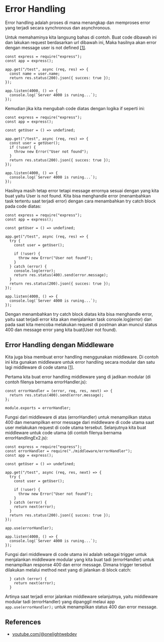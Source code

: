 # Error Handling

Error handling adalah proses di mana menangkap dan memproses error yang terjadi secara synchronous dan asynchronous.

Untuk memahaminya kita langsung bahas di contoh.
Buat code dibawah ini dan lakukan request berdasarkan url dibawah ini, Maka hasilnya akan error dengan message user is not defined [[1]](https://www.youtube.com/watch?v=mGPj-pCGS2c).

```
const express = require("express");
const app = express();

app.get("/test", async (req, res) => {
  const name = user.name;
  return res.status(200).json({ succes: true });
});

app.listen(4000, () => {
  console.log(`Server 4000 is runing...`);
});
```

Kemudian jika kita mengubah code diatas dengan logika if seperti ini:

```
const express = require("express");
const app = express();

const getUser = () => undefined;

app.get("/test", async (req, res) => {
  const user = getUser();
  if (!user) {
    throw new Error("User not found");
  }
  return res.status(200).json({ succes: true });
});

app.listen(4000, () => {
  console.log(`Server 4000 is runing...`);
});
```

Hasilnya masih tetap error tetapi message errornya sesuai dengan yang kita buat yaitu User is not found. Kita bisa menghandle error (menambahkan task tertentu saat terjadi error) dengan cara menambahkan try catch block pada code diatas:

```
const express = require("express");
const app = express();

const getUser = () => undefined;

app.get("/test", async (req, res) => {
  try {
    const user = getUser();

    if (!user) {
      throw new Error("User not found");
    }
  } catch (error) {
    console.log(error);
    return res.status(400).send(error.message);
  }
  return res.status(200).json({ succes: true });
});

app.listen(4000, () => {
  console.log(`Server 4000 is runing...`);
});
```

Dengan menambahkan try catch block diatas kita bisa menghandle error, yaitu saat terjadi error kita akan menjalankan task console.log(error) dan pada saat kita mencoba melakukan request di postman akan muncul status 400 dan message error yang kita buat(User not found).

## Error Handling dengan Middleware

Kita juga bisa membuat error handling menggunakan middleware. Di contoh ini kita gunakan middleware untuk error handling secara modular dan satu lagi middleware di code utama [[1]](https://www.youtube.com/watch?v=mGPj-pCGS2c).

Pertama kita buat error handling middleware yang di jadikan modular (di contoh filenya bernama errorHandler.js):

```
const errorHandler = (error, req, res, next) => {
  return res.status(400).send(error.message);
};

module.exports = errorHandler;
```

Fungsi dari middleware di atas (errorHandler) untuk menampilkan status 400 dan menampilkan error message dari middleware di code utama saat user melakukan request di code utama tersebut. Selanjutnya kita buat middleware untuk code utama (di contoh filenya bernama errorHandlingEx2.js):

```
const express = require("express");
const errorHandler = require("./middleware/errorHandler");
const app = express();

const getUser = () => undefined;

app.get("/test", async (req, res, next) => {
  try {
    const user = getUser();

    if (!user) {
      throw new Error("User not found");
    }
  } catch (error) {
    return next(error);
  }
  return res.status(200).json({ succes: true });
});

app.use(errorHandler);

app.listen(4000, () => {
  console.log(`Server 4000 is runing...`);
});
```

Fungsi dari middleware di code utama ini adalah sebagai trigger untuk menjalankan middleware modular yang kita buat tadi (errorHandler) untuk menampilkan response 400 dan error message. Dimana trigger tersebut dilakukan melalui method next yang di jalankan di block catch:

```
  } catch (error) {
    return next(error);
  }
```

Artinya saat terjadi error jalankan middleware selanjutnya, yaitu middleware modular tadi (errorHandler) yang dipanggil melaui app `app.use(errorHandler);` untuk menampilkan status 400 dan error message.

## References

- [youtube.com/@onelightwebdev](https://www.youtube.com/watch?v=mGPj-pCGS2c)
